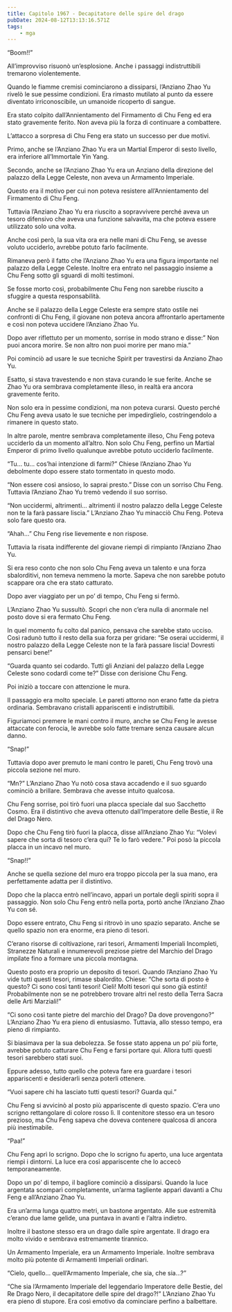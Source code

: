 ```yaml
---
title: Capitolo 1967 - Decapitatore delle spire del drago
pubDate: 2024-08-12T13:13:16.571Z
tags:
    - mga
---
```





“Boom!!”


All’improvviso risuonò un’esplosione. Anche i passaggi indistruttibili tremarono violentemente.


Quando le fiamme cremisi cominciarono a dissiparsi, l’Anziano Zhao Yu rivelò le sue pessime condizioni. Era rimasto mutilato al punto da essere diventato irriconoscibile, un umanoide ricoperto di sangue.


Era stato colpito dall’Annientamento del Firmamento di Chu Feng ed era stato gravemente ferito. Non aveva più la forza di continuare a combattere.


L’attacco a sorpresa di Chu Feng era stato un successo per due motivi.


Primo, anche se l’Anziano Zhao Yu era un Martial Emperor di sesto livello, era inferiore all’Immortale Yin Yang.


Secondo, anche se l’Anziano Zhao Yu era un Anziano della direzione del palazzo della Legge Celeste, non aveva un Armamento Imperiale.


Questo era il motivo per cui non poteva resistere all’Annientamento del Firmamento di Chu Feng.


Tuttavia l’Anziano Zhao Yu era riuscito a sopravvivere perché aveva un tesoro difensivo che aveva una funzione salvavita, ma che poteva essere utilizzato solo una volta.


Anche così però, la sua vita ora era nelle mani di Chu Feng, se avesse voluto ucciderlo, avrebbe potuto farlo facilmente.


Rimaneva però il fatto che l’Anziano Zhao Yu era una figura importante nel palazzo della Legge Celeste. Inoltre era entrato nel passaggio insieme a Chu Feng sotto gli sguardi di molti testimoni.


Se fosse morto così, probabilmente Chu Feng non sarebbe riuscito a sfuggire a questa responsabilità.

Anche se il palazzo della Legge Celeste era sempre stato ostile nei confronti di Chu Feng, il giovane non poteva ancora affrontarlo apertamente e così non poteva uccidere l’Anziano Zhao Yu.


Dopo aver riflettuto per un momento, sorrise in modo strano e disse:” Non puoi ancora morire. Se non altro non puoi morire per mano mia.”


Poi cominciò ad usare le sue tecniche Spirit per travestirsi da Anziano Zhao Yu.


Esatto, si stava travestendo e non stava curando le sue ferite. Anche se Zhao Yu ora sembrava completamente illeso, in realtà era ancora gravemente ferito.


Non solo era in pessime condizioni, ma non poteva curarsi. Questo perché Chu Feng aveva usato le sue tecniche per impedirglielo, costringendolo a rimanere in questo stato.


In altre parole, mentre sembrava completamente illeso, Chu Feng poteva ucciderlo da un momento all’altro. Non solo Chu Feng, perfino un Martial Emperor di primo livello qualunque avrebbe potuto ucciderlo facilmente.

“Tu… tu… cos’hai intenzione di farmi?” Chiese l’Anziano Zhao Yu debolmente dopo essere stato tormentato in questo modo.


“Non essere così ansioso, lo saprai presto.” Disse con un sorriso Chu Feng. Tuttavia l’Anziano Zhao Yu tremò vedendo il suo sorriso.


“Non uccidermi, altrimenti… altrimenti il nostro palazzo della Legge Celeste non te la farà passare liscia.” L’Anziano Zhao Yu minacciò Chu Feng. Poteva solo fare questo ora.


“Ahah…” Chu Feng rise lievemente e non rispose.


Tuttavia la risata indifferente del giovane riempì di rimpianto l’Anziano Zhao Yu.

Si era reso conto che non solo Chu Feng aveva un talento e una forza sbalorditivi, non temeva nemmeno la morte. Sapeva che non sarebbe potuto scappare ora che era stato catturato.


Dopo aver viaggiato per un po’ di tempo, Chu Feng si fermò.


L’Anziano Zhao Yu sussultò. Scoprì che non c’era nulla di anormale nel posto dove si era fermato Chu Feng.


In quel momento fu colto dal panico, pensava che sarebbe stato ucciso. Così radunò tutto il resto della sua forza per gridare: “Se oserai uccidermi, il nostro palazzo della Legge Celeste non te la farà passare liscia! Dovresti pensarci bene!”


“Guarda quanto sei codardo. Tutti gli Anziani del palazzo della Legge Celeste sono codardi come te?” Disse con derisione Chu Feng.


Poi iniziò a toccare con attenzione le mura.


Il passaggio era molto speciale. Le pareti attorno non erano fatte da pietra ordinaria. Sembravano cristalli appariscenti e indistruttibili.


Figuriamoci premere le mani contro il muro, anche se Chu Feng le avesse attaccate con ferocia, le avrebbe solo fatte tremare senza causare alcun danno.

“Snap!”


Tuttavia dopo aver premuto le mani contro le pareti, Chu Feng trovò una piccola sezione nel muro.


“Mn?” L’Anziano Zhao Yu notò cosa stava accadendo e il suo sguardo cominciò a brillare. Sembrava che avesse intuito qualcosa.


Chu Feng sorrise, poi tirò fuori una placca speciale dal suo Sacchetto Cosmo. Era il distintivo che aveva ottenuto dall’Imperatore delle Bestie, il Re del Drago Nero.


Dopo che Chu Feng tirò fuori la placca, disse all’Anziano Zhao Yu: “Volevi sapere che sorta di tesoro c’era qui? Te lo farò vedere.” Poi posò la piccola placca in un incavo nel muro.


“Snap!!”


Anche se quella sezione del muro era troppo piccola per la sua mano, era perfettamente adatta per il distintivo.


Dopo che la placca entrò nell’incavo, apparì un portale degli spiriti sopra il passaggio. Non solo Chu Feng entrò nella porta, portò anche l’Anziano Zhao Yu con sé.


Dopo essere entrato, Chu Feng si ritrovò in uno spazio separato. Anche se quello spazio non era enorme, era pieno di tesori.


C’erano risorse di coltivazione, rari tesori, Armamenti Imperiali Incompleti, Stranezze Naturali e innumerevoli preziose pietre del Marchio del Drago impilate fino a formare una piccola montagna.


Questo posto era proprio un deposito di tesori. Quando l’Anziano Zhao Yu vide tutti questi tesori, rimase sbalordito. Chiese: “Che sorta di posto è questo? Ci sono così tanti tesori! Cieli! Molti tesori qui sono già estinti! Probabilmente non se ne potrebbero trovare altri nel resto della Terra Sacra delle Arti Marziali!”


“Ci sono così tante pietre del marchio del Drago? Da dove provengono?” L’Anziano Zhao Yu era pieno di entusiasmo. Tuttavia, allo stesso tempo, era pieno di rimpianto.


Si biasimava per la sua debolezza. Se fosse stato appena un po’ più forte, avrebbe potuto catturare Chu Feng e farsi portare qui. Allora tutti questi tesori sarebbero stati suoi.


Eppure adesso, tutto quello che poteva fare era guardare i tesori appariscenti e desiderarli senza poterli ottenere. 


“Vuoi sapere chi ha lasciato tutti questi tesori? Guarda qui.”


Chu Feng si avvicinò al posto più appariscente di questo spazio. C’era uno scrigno rettangolare di colore rosso lì. Il contenitore stesso era un tesoro prezioso, ma Chu Feng sapeva che doveva contenere qualcosa di ancora più inestimabile.

“Paa!”


Chu Feng aprì lo scrigno. Dopo che lo scrigno fu aperto, una luce argentata riempì i dintorni. La luce era così appariscente che lo accecò temporaneamente.


Dopo un po’ di tempo, il bagliore cominciò a dissiparsi. Quando la luce argentata scomparì completamente, un’arma tagliente apparì davanti a Chu Feng e all’Anziano Zhao Yu.


Era un’arma lunga quattro metri, un bastone argentato. Alle sue estremità c’erano due lame gelide, una puntava in avanti e l’altra indietro.


Inoltre il bastone stesso era un drago dalle spire argentate. Il drago era molto vivido e sembrava estremamente tirannico.


Un Armamento Imperiale, era un Armamento Imperiale. Inoltre sembrava molto più potente di Armamenti Imperiali ordinari.

“Cielo, quello… quell’Armamento Imperiale, che sia, che sia…?”


“Che sia l’Armamento Imperiale del leggendario Imperatore delle Bestie, del Re Drago Nero, il decapitatore delle spire del drago?!” L’Anziano Zhao Yu era pieno di stupore. Era così emotivo da cominciare perfino a balbettare.

